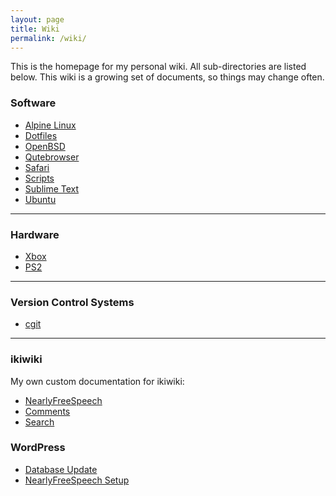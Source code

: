 ```yaml
---
layout: page
title: Wiki
permalink: /wiki/
---
```


This is the homepage for my personal wiki. All sub-directories are listed below. This wiki is a growing set of documents, so things may change often.

### Software

- [Alpine Linux](/wiki/alpine-linux)
- [Dotfiles](/wiki/dotfiles)
- [OpenBSD](/wiki/openbsd)
- [Qutebrowser](/wiki/qutebrowser)
- [Safari](/wiki/safari)
- [Scripts](/wiki/scripts)
- [Sublime Text](/wiki/sublime-text)
- [Ubuntu](/wiki/ubuntu)

---

### Hardware

- [Xbox](/wiki/xbox)
- [PS2](/wiki/ps2)

---

### Version Control Systems

- [cgit](/wiki/cgit)

---

### ikiwiki

My own custom documentation for ikiwiki:

- [NearlyFreeSpeech](/wiki/ikiwiki/NearlyFreeSpeech)
- [Comments](/wiki/ikiwiki/comments)
- [Search](/wiki/ikiwiki/search)

### WordPress

- [Database Update](/wiki/wordpress/database_update)
- [NearlyFreeSpeech Setup](/wiki/wordpress/NearlyFreeSpeech_Setup)


